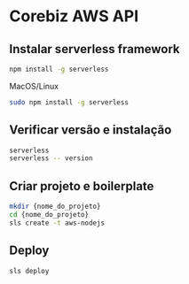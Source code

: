 # Corebiz AWS API

## Instalar serverless framework

```zsh
npm install -g serverless
```

MacOS/Linux

```zsh
sudo npm install -g serverless
```

## Verificar versão e instalação

```zsh
serverless
serverless -- version
```

## Criar projeto e boilerplate

```zsh
mkdir {nome_do_projeto}
cd {nome_do_projeto}
sls create -t aws-nodejs
```

## Deploy

```zsh
sls deploy
```
